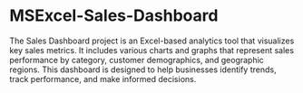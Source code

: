 # MSExcel-Sales-Dashboard
The Sales Dashboard project is an Excel-based analytics tool that visualizes key sales metrics. It includes various charts and graphs that represent sales performance by category, customer demographics, and geographic regions. This dashboard is designed to help businesses identify trends, track performance, and make informed decisions.
